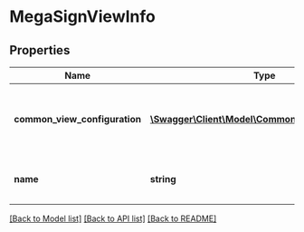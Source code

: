 # MegaSignViewInfo

## Properties
Name | Type | Description | Notes
------------ | ------------- | ------------- | -------------
**common_view_configuration** | [**\Swagger\Client\Model\CommonViewConfiguration**](CommonViewConfiguration.md) | Common view configuration for all the available views | [optional] 
**name** | **string** | Name of the requested mega sign view | [optional] 

[[Back to Model list]](../README.md#documentation-for-models) [[Back to API list]](../README.md#documentation-for-api-endpoints) [[Back to README]](../README.md)


